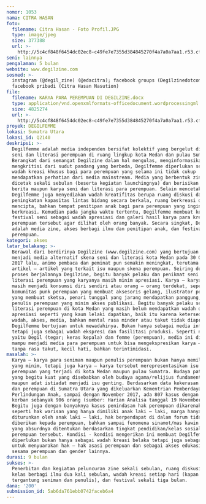 ```yaml
---
nomor: 1053
nama: CITRA HASAN
foto:
  filename: Citra Hasan - Foto Profil.JPG
  type: image/jpeg
  size: 377388
  url: >-
    http://5c4cf848f6454dc02ec8-c49fe7e7355d384845270f4a7a0a7aa1.r53.cf2.rackcdn.com/9ea31378-7286-4ead-9651-e9cb6dc7ead9/Citra%20Hasan%20-%20Foto%20Profil.JPG
seni: lainnya
pengalaman: 5 bulan
website: www.degilzine.com
sosmed: >-
  instagram (@degil_zine) (@edacitra); facebook groups (Degilzinedotcom);
  facebook pribadi (Citra Hasan Nasution)
file:
  filename: KARYA PARA PEREMPUAN DI DEGILZINE.docx
  type: application/vnd.openxmlformats-officedocument.wordprocessingml.document
  size: 4825274
  url: >-
    http://5c4cf848f6454dc02ec8-c49fe7e7355d384845270f4a7a0a7aa1.r53.cf2.rackcdn.com/8cedfe74-feb0-4e00-8f58-37234bc76058/KARYA%20PARA%20PEREMPUAN%20DI%20DEGILZINE.docx
proyek: DEGILFEMME
lokasi: Sumatra Utara
lokasi_id: Q2140
deskripsi: >-
  Degilfemme adalah media independen bersifat kolektif yang bergelut di dunia
  seni dan literasi perempuan di ruang lingkup kota Medan dan pulau Sumatra.
  Berangkat dari semangat Degilzine dalam hal mengulas, menginformasikan, dan
  mengkritisi dari sudut pandang yang berbeda, Degilfemme diperlukan sebagai
  wadah kreasi khusus bagi para perempuan yang selama ini tidak cukup
  mendapatkan perhatian dari media mainstream. Media yang berbentuk zine ini
  dicetak sekali sebulan (beserta kegiatan launchingnya) dan berisikan ulasan
  berita maupun karya seni dan literasi para perempuan. Selain mencetak zine,
  Degilfemme juga menyediakan wadah kreatifitas berupa ruang diskusi dan kelas
  peningkatan kapasitas lintas bidang secara berkala, ruang berkreasi dan
  mencipta, bahkan tempat penitipan anak bagi para perempuan yang ingin fokus
  berkreasi. Kemudian pada jangka waktu tertentu, Degilfemme membuat kegiatan
  festival seni sebagai wadah apresiasi dan galeri hasil karya para kreator
  perempuan tersebut agar dilihat oleh orang banyak. Secara singkat, Degilfemme
  adalah media zine, akses berbagi ilmu dan penitipan anak, dan festival kreator
  perempuan. 
kategori: akses
latar_belakang: >-
  Berawal dari berdirinya Degilzine (www.degilzine.com) yang bertujuan untuk
  menjadi media alternatif skena seni dan literasi kota Medan pada 30 Oktober
  2017 lalu, animo pembaca dan peminat pun semakin meningkat, terutama pada
  artikel – artikel yang terkait isu maupun skena perempuan. Seiring dengan
  proses berjalannya Degilzine, begitu banyak pelaku dan penikmat seni dan
  literasi perempuan yang karyanya masih minim apresiasi. Karya – karya mereka
  masih menjadi konsumsi diri sendiri atau orang – orang terdekat, seperti
  komunitas punk perempuan yang membuat aksesoris gelang, ilustrator perempuan
  yang membuat sketsa, penari tunggal yang jarang mendapatkan panggung, atau
  penulis perempuan yang minim akses publikasi. Begitu banyak pelaku seni dan
  literasi perempuan di kota Medan yang masih belum mendapatkan wadah dan
  apresiasi seperti yang kaum lelaki dapatkan, baik itu karena ketersediaan
  wadah, akses, media, bahkan mental rasa minder atau takut tidak diapresiasi.
  Degilfemme bertujuan untuk mewadahinya. Bukan hanya sebagai media informasi,
  tetapi juga sebagai wadah ekspresi dan fasilitasi produksi. Seperti namanya
  yaitu Degil (tegar; keras kepala) dan femme (perempuan), media ini diharapkan
  mampu menjadi media para perempuan untuk bisa mengekspresikan karya – karyanya
  tanpa rasa takut, kecil hati, bahkan terintimidasi.
masalah: >-
  Karya – karya para seniman maupun penulis perempuan bukan hanya memiliki wadah
  yang minim, tetapi juga karya – karya tersebut merepresentasikan isu – isu
  perempuan yang terjadi di kota Medan maupun pulau Sumatra. Budaya patriarki
  yang begitu kuat yang disebabkan oleh budaya agama/relijius fundamentalis
  maupun adat istiadat menjadi isu genting. Berdasarkan data kekerasan pada anak
  dan perempuan di Sumatra Utara yang dikeluarkan Kementrian Pemberdayaan dan
  Perlindungan Anak, sampai dengan November 2017, ada 807 kasus dengan jumlah
  korban sebanyak 906 orang (sumber: Harian Analisa tanggal 19 November 2017).
  Begitu juga dengan banyaknya kasus penindasan hak perempuan dikarenakan adat
  seperti hak warisan yang hanya dimiliki anak laki – laki, marga hanya bisa
  diturunkan oleh anak laki – laki, hak berpendapat di dalam forum tidak
  diberikan kepada perempuan, bahkan sampai fenomena sinamot/mas kawin perempuan
  yang absurdnya ditentukan berdasarkan tingkat pendidikan/kelas sosial si
  perempuan tersebut. Kondisi - kondisi mengerikan ini membuat Degilfemme
  diperlukan bukan hanya sebagai wadah kreasi belaka tetapi juga sebagai wadah
  untuk menyuarakan hak – hak asasi perempuan dan sebagai akses edukasi bagi
  sesama perempuan dan gender lainnya. 
durasi: 9 bulan
sukses: >-
  Penerbitan dan kegiatan peluncuran zine sekali sebulan, ruang diskusi dan
  kelas berbagi ilmu dua kali sebulan, wadah kreasi setiap hari (kapan saja
  tergantung seniman dan penulis), dan festival sekali tiga bulan. 
dana: '200'
submission_id: 5ab6da761ebb0742faceb6a4
---
```

